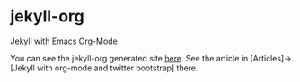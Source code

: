 jekyll-org
==========

Jekyll with Emacs Org-Mode

You can see the jekyll-org generated site [here](http://cinsk.github.com/jekyll-org/).  See the article in [Articles]->[Jekyll with org-mode and twitter bootstrap] there.
